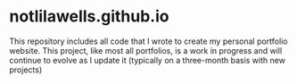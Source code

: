 # notlilawells.github.io

This repository includes all code that I wrote to create my personal portfolio website. This project, like most all portfolios, is a work in progress and will continue to evolve as I update it (typically on a three-month basis with new projects)
